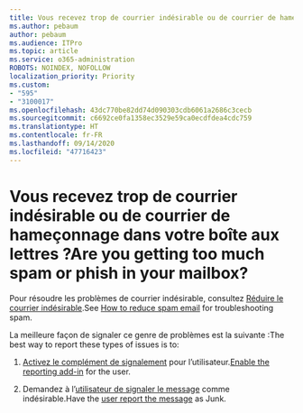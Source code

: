 ```yaml
---
title: Vous recevez trop de courrier indésirable ou de courrier de hameçonnage dans votre boîte aux lettres ?
ms.author: pebaum
author: pebaum
ms.audience: ITPro
ms.topic: article
ms.service: o365-administration
ROBOTS: NOINDEX, NOFOLLOW
localization_priority: Priority
ms.custom:
- "595"
- "3100017"
ms.openlocfilehash: 43dc770be82dd74d090303cdb6061a2686c3cecb
ms.sourcegitcommit: c6692ce0fa1358ec3529e59ca0ecdfdea4cdc759
ms.translationtype: HT
ms.contentlocale: fr-FR
ms.lasthandoff: 09/14/2020
ms.locfileid: "47716423"
---
```

# <a name="are-you-getting-too-much-spam-or-phish-in-your-mailbox"></a><span data-ttu-id="cf815-102">Vous recevez trop de courrier indésirable ou de courrier de hameçonnage dans votre boîte aux lettres ?</span><span class="sxs-lookup"><span data-stu-id="cf815-102">Are you getting too much spam or phish in your mailbox?</span></span>

<span data-ttu-id="cf815-103">Pour résoudre les problèmes de courrier indésirable, consultez [Réduire le courrier indésirable](https://docs.microsoft.com/microsoft-365/security/office-365-security/anti-spam-protection).</span><span class="sxs-lookup"><span data-stu-id="cf815-103">See [How to reduce spam email](https://docs.microsoft.com/microsoft-365/security/office-365-security/anti-spam-protection) for troubleshooting spam.</span></span>
  
<span data-ttu-id="cf815-104">La meilleure façon de signaler ce genre de problèmes est la suivante :</span><span class="sxs-lookup"><span data-stu-id="cf815-104">The best way to report these types of issues is to:</span></span>
  
1. <span data-ttu-id="cf815-105">[Activez le complément de signalement](https://docs.microsoft.com/microsoft-365/security/office-365-security/enable-the-report-message-add-in) pour l’utilisateur.</span><span class="sxs-lookup"><span data-stu-id="cf815-105">[Enable the reporting add-in](https://docs.microsoft.com/microsoft-365/security/office-365-security/enable-the-report-message-add-in) for the user.</span></span>

2. <span data-ttu-id="cf815-106">Demandez à l’[utilisateur de signaler le message](https://support.office.com/article/b5caa9f1-cdf3-4443-af8c-ff724ea719d2) comme indésirable.</span><span class="sxs-lookup"><span data-stu-id="cf815-106">Have the [user report the message](https://support.office.com/article/b5caa9f1-cdf3-4443-af8c-ff724ea719d2) as Junk.</span></span>

